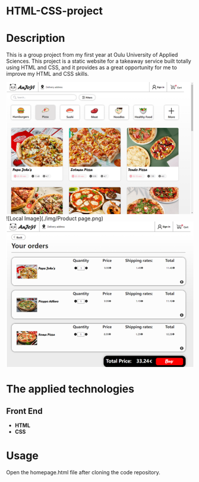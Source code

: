 # HTML-CSS-project


# Description

This is a group project from my first year at Oulu University of Applied Sciences. This project is a static website for a takeaway service built totally using HTML and CSS, and it provides as a great opportunity for me to improve my HTML and CSS skills.

![Local Image](./img/homepage.png)
![Local Image](./img/Product page.png)
![Local Image](./img/ShoppingCart.png)

# The applied technologies

## Front End

- **HTML**
- **CSS**

# Usage
Open the homepage.html file after cloning the code repository.
